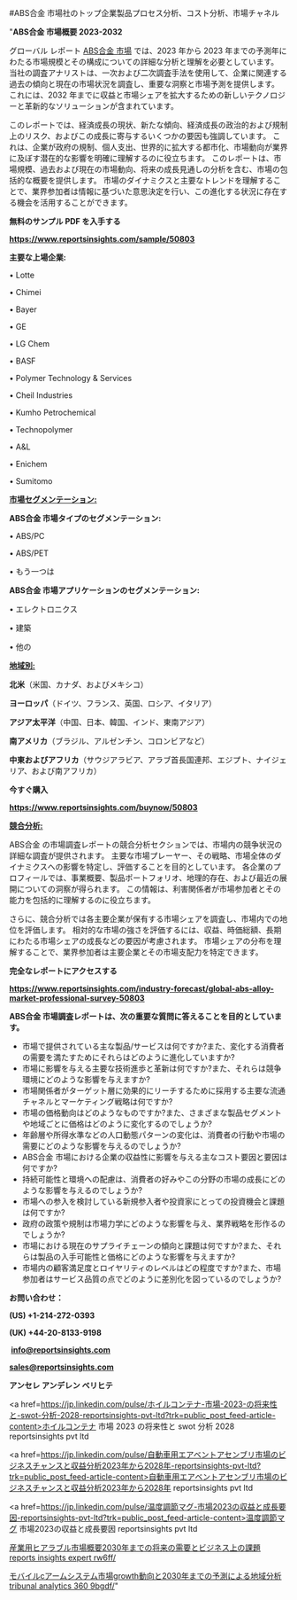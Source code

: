 #ABS合金 市場社のトップ企業製品プロセス分析、コスト分析、市場チャネル

"<strong>ABS合金 市場概要 2023-2032</strong>

グローバル レポート <a href=https://www.reportsinsights.com/sample/50803>ABS合金 市場</a> では、2023 年から 2023 年までの予測年にわたる市場規模とその構成についての詳細な分析と理解を必要としています。 当社の調査アナリストは、一次および二次調査手法を使用して、企業に関連する過去の傾向と現在の市場状況を調査し、重要な洞察と市場予測を提供します。 これには、2032 年までに収益と市場シェアを拡大​​するための新しいテクノロジーと革新的なソリューションが含まれています。

このレポートでは、経済成長の現状、新たな傾向、経済成長の政治的および規制上のリスク、およびこの成長に寄与するいくつかの要因も強調しています。 これは、企業が政府の規制、個人支出、世界的に拡大する都市化、市場動向が業界に及ぼす潜在的な影響を明確に理解するのに役立ちます。 このレポートは、市場規模、過去および現在の市場動向、将来の成長見通しの分析を含む、市場の包括的な概要を提供します。 市場のダイナミクスと主要なトレンドを理解することで、業界参加者は情報に基づいた意思決定を行い、この進化する状況に存在する機会を活用することができます。

<strong><b>無料のサンプル PDF を入手する</b></strong>

<a href=https://www.reportsinsights.com/sample/50803><strong><u>https://www.reportsinsights.com/sample/50803</u></strong></a>

<strong>主要な上場企業:</strong>

• Lotte

• Chimei

• Bayer

• GE

• LG Chem

• BASF

• Polymer Technology & Services

• Cheil Industries

• Kumho Petrochemical

• Technopolymer

• A&L

• Enichem

• Sumitomo

<strong><u>市場セグメンテーション</u></strong><strong><u>:</u></strong>

<strong>ABS合金 市場タイプのセグメンテーション:</strong>

• ABS/PC

• ABS/PET

• もう一つは

<strong>ABS合金 市場アプリケーションのセグメンテーション:</strong>

• エレクトロニクス

• 建築

• 他の

<strong><u>地域別</u></strong><strong><u>:</u></strong>

<strong>北米</strong>（米国、カナダ、およびメキシコ）

<strong>ヨーロッパ</strong>（ドイツ、フランス、英国、ロシア、イタリア）

<strong>アジア太平洋</strong>（中国、日本、韓国、インド、東南アジア）

<strong>南アメリカ</strong>（ブラジル、アルゼンチン、コロンビアなど）

<strong>中東およびアフリカ</strong>（サウジアラビア、アラブ首長国連邦、エジプト、ナイジェリア、および南アフリカ）

<strong>今すぐ購入</strong>

<a href=https://www.reportsinsights.com/buynow/50803><strong><u>https://www.reportsinsights.com/buynow/50803</u></strong></a>

<strong><u>競合分析:</u></strong>

ABS合金 の市場調査レポートの競合分析セクションでは、市場内の競争状況の詳細な調査が提供されます。 主要な市場プレーヤー、その戦略、市場全体のダイナミクスへの影響を特定し、評価することを目的としています。 各企業のプロフィールでは、事業概要、製品ポートフォリオ、地理的存在、および最近の展開についての洞察が得られます。 この情報は、利害関係者が市場参加者とその能力を包括的に理解するのに役立ちます。

さらに、競合分析では各主要企業が保有する市場シェアを調査し、市場内での地位を評価します。 相対的な市場の強さを評価するには、収益、時価総額、長期にわたる市場シェアの成長などの要因が考慮されます。 市場シェアの分布を理解することで、業界参加者は主要企業とその市場支配力を特定できます。

<strong>完全なレポートにアクセスする</strong>

<a href=https://www.reportsinsights.com/industry-forecast/global-abs-alloy-market-professional-survey-50803><strong><u><b>https://www.reportsinsights.com/industry-forecast/global-abs-alloy-market-professional-survey-50803</b></u></strong></a>

<strong><b>ABS合金 市場調査レポートは、次の重要な質問に答えることを目的としています。</b></strong>
<ul>
  <li>市場で提供されている主な製品/サービスは何ですか?また、変化する消費者の需要を満たすためにそれらはどのように進化していますか?</li>
  <li>市場に影響を与える主要な技術進歩と革新は何ですか?また、それらは競争環境にどのような影響を与えますか?</li>
  <li>市場関係者がターゲット層に効果的にリーチするために採用する主要な流通チャネルとマーケティング戦略は何ですか?</li>
  <li>市場の価格動向はどのようなものですか?また、さまざまな製品セグメントや地域ごとに価格はどのように変化するのでしょうか?</li>
  <li>年齢層や所得水準などの人口動態パターンの変化は、消費者の行動や市場の需要にどのような影響を与えるのでしょうか?</li>
  <li>ABS合金 市場における企業の収益性に影響を与える主なコスト要因と要因は何ですか?</li>
  <li>持続可能性と環境への配慮は、消費者の好みやこの分野の市場の成長にどのような影響を与えるのでしょうか?</li>
  <li>市場への参入を検討している新規参入者や投資家にとっての投資機会と課題は何ですか?</li>
  <li>政府の政策や規制は市場力学にどのような影響を与え、業界戦略を形作るのでしょうか?</li>
  <li>市場における現在のサプライチェーンの傾向と課題は何ですか?また、それらは製品の入手可能性と価格にどのような影響を与えますか?</li>
  <li>市場内の顧客満足度とロイヤリティのレベルはどの程度ですか?また、市場参加者はサービス品質の点でどのように差別化を図っているのでしょうか?</li>
</ul>
<strong>お問い合わせ：</strong>

<strong>(US) +1-214-272-0393</strong>

<strong>(UK) +44-20-8133-9198</strong>

<strong> </strong><a href=info@reportsinsights.com><strong><u>info@reportsinsights.com</u></strong></a>

<a href=sales@reportsinsights.com><strong><u>sales@reportsinsights.com</u></strong></a>

<strong>アンセレ アンデレン ベリヒテ</strong>

<a href=https://jp.linkedin.com/pulse/ホイルコンテナ-市場-2023-の将来性と-swot-分析-2028-reportsinsights-pvt-ltd?trk=public_post_feed-article-content>ホイルコンテナ 市場 2023 の将来性と swot 分析 2028 reportsinsights pvt ltd</a>

<a href=https://jp.linkedin.com/pulse/自動車用エアベントアセンブリ市場のビジネスチャンスと収益分析2023年から2028年-reportsinsights-pvt-ltd?trk=public_post_feed-article-content>自動車用エアベントアセンブリ市場のビジネスチャンスと収益分析2023年から2028年 reportsinsights pvt ltd</a>

<a href=https://jp.linkedin.com/pulse/温度調節マグ-市場2023の収益と成長要因-reportsinsights-pvt-ltd?trk=public_post_feed-article-content>温度調節マグ 市場2023の収益と成長要因 reportsinsights pvt ltd</a>

<a href=https://www.linkedin.com/pulse/産業用ヒアラブル市場概要2030年までの将来の需要とビジネス上の課題-reports-insights-expert-rw6ff/>産業用ヒアラブル市場概要2030年までの将来の需要とビジネス上の課題 reports insights expert rw6ff/</a>

<a href=https://www.linkedin.com/pulse/モバイルcアームシステム市場growth動向と2030年までの予測による地域分析-tribunal-analytics-360-9bgdf/>モバイルcアームシステム市場growth動向と2030年までの予測による地域分析 tribunal analytics 360 9bgdf/</a>"
